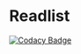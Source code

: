 # Readlist
[![Codacy Badge](https://api.codacy.com/project/badge/Grade/4a1cea168204417b9c0b71f57728f139)](https://app.codacy.com/gh/dracarys18/Readlist?utm_source=github.com&utm_medium=referral&utm_content=dracarys18/Readlist&utm_campaign=Badge_Grade_Settings)